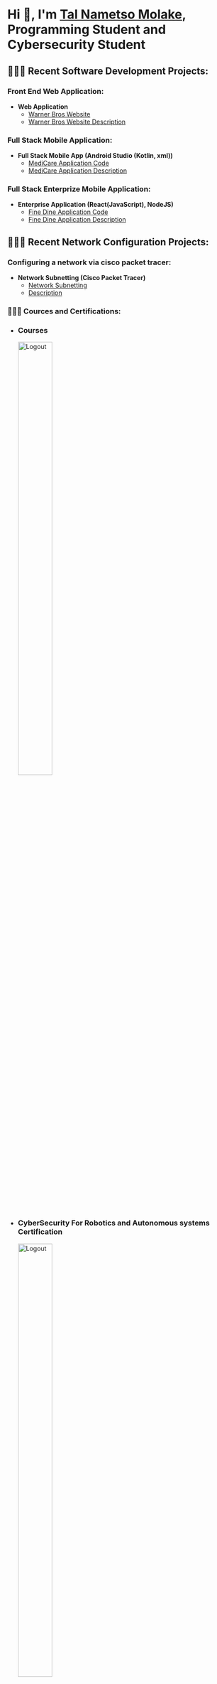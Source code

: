 <h1>Hi 👋, I'm <a href="https://www.linkedin.com/in/tal-molake-501594297/">Tal Nametso Molake</a>, <br/><a>Programming Student and Cybersecurity Student</a>

<h2>👩🏽‍💻 Recent Software Development Projects:</h2>
<h3>Front End Web Application:</h3>

- <b>Web Application</b>
  - [Warner Bros Website](https://talmolake.github.io/warner/)
  - [Warner Bros Website Description](https://github.com/talmolake/warner)
    
<h3>Full Stack Mobile Application:</h3>

- <b>Full Stack Mobile App (Android Studio (Kotlin, xml))</b>
  - [MediCare Application Code](https://github.com/talmolake/medicare)
  - [MediCare Application Description](https://github.com/talmolake/medicare/blob/master/README.md)


<h3>Full Stack Enterprize Mobile Application:</h3>

- <b>Enterprise Application (React(JavaScript), NodeJS)</b>
  - [Fine Dine Application Code](https://github.com/talmolake/finedine)
  - [Fine Dine Application Description](https://github.com/talmolake/finedine/blob/master/README.md)


<h2>👩🏽‍💻 Recent Network Configuration Projects:</h2>
<h3>Configuring a network via cisco packet tracer:</h3>

- <b>Network Subnetting (Cisco Packet Tracer)</b>
  - [Network Subnetting](https://github.com/talmolake/network-subnetting)
  - [Description](https://github.com/talmolake/network-subnetting/blob/master/README.md) 

<h3>👩🏽‍🎓 Cources and Certifications:</h3>

  - <h3>Courses</h3><img src="https://imgur.com/O8EN3Qs.png" height="50%" width="40%" alt="Logout"/>
  - <h3>CyberSecurity For Robotics and Autonomous systems Certification</h3><img src="https://imgur.com/l5ATQnx.png" height="50%" width="40%" alt="Logout"/>
  - <h3>Deep Web And Cyber Security certification</h3><img src="https://imgur.com/wqQ4SmV.png" height="50%" width="40%" alt="Logout"/>

<h2>🤳 Connect with me:</h2>

<a href="mailto:talmolake@gmail.com">
  <img align="left" alt="TalMolake | Gmail" width="22px" src="https://cdn.jsdelivr.net/npm/simple-icons@v3/icons/gmail.svg" />
</a>
<a href="https://www.linkedin.com/in/tal-molake-501594297/">
  <img align="left" alt="TalMolake | LinkedIn" width="22px" src="https://cdn.jsdelivr.net/npm/simple-icons@v3/icons/linkedin.svg" />
</a>

<!--
**talmolake/talmolake** is a ✨ _special_ ✨ repository because its `README.md` (this file) appears on your GitHub profile.

Here are some ideas to get you started:

- 🔭 I’m currently working on ...
- 🌱 I’m currently learning ...
- 👯 I’m looking to collaborate on ...
- 🤔 I’m looking for help with ...
- 💬 Ask me about ...
- 📫 How to reach me: ...
- 😄 Pronouns: ...
- ⚡ Fun fact: ...
-->
